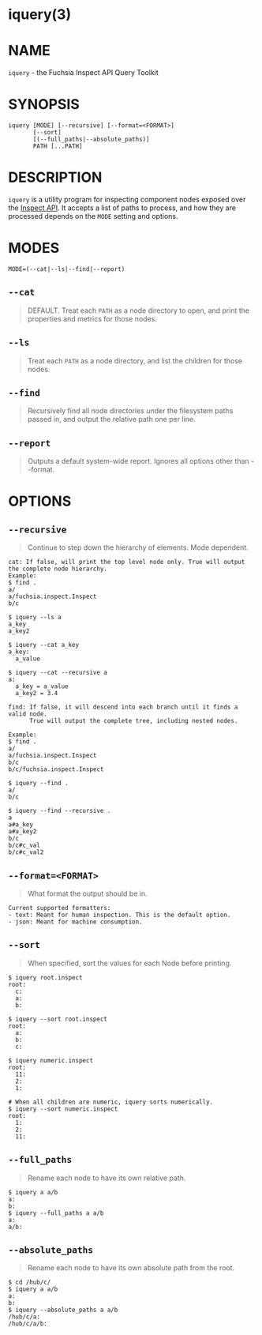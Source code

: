iquery(3)
=====

# NAME

`iquery` - the Fuchsia Inspect API Query Toolkit

# SYNOPSIS

```
iquery [MODE] [--recursive] [--format=<FORMAT>]
       [--sort]
       [(--full_paths|--absolute_paths)]
       PATH [...PATH]
```

# DESCRIPTION

`iquery` is a utility program for inspecting component nodes exposed over the
[Inspect API](gsw-inspect.md).
It accepts a list of paths to process, and how
they are processed depends on the `MODE` setting and options.

# MODES

`MODE=(--cat|--ls|--find|--report)`

## `--cat`
> DEFAULT. Treat each `PATH` as a node directory to open, and print
> the properties and metrics for those nodes.

## `--ls`
> Treat each `PATH` as a node directory, and list the children for those nodes.

## `--find`
> Recursively find all node directories under the filesystem paths
> passed in, and output the relative path one per line.

## `--report`
> Outputs a default system-wide report. Ignores all options other than
> --format.

# OPTIONS

## `--recursive`
> Continue to step down the hierarchy of elements. Mode dependent.

```
cat: If false, will print the top level node only. True will output the complete node hierarchy.
Example:
$ find .
a/
a/fuchsia.inspect.Inspect
b/c

$ iquery --ls a
a_key
a_key2

$ iquery --cat a_key
a_key:
  a_value

$ iquery --cat --recursive a
a:
  a_key = a_value
  a_key2 = 3.4

find: If false, it will descend into each branch until it finds a valid node.
      True will output the complete tree, including nested nodes.

Example:
$ find .
a/
a/fuchsia.inspect.Inspect
b/c
b/c/fuchsia.inspect.Inspect

$ iquery --find .
a/
b/c

$ iquery --find --recursive .
a
a#a_key
a#a_key2
b/c
b/c#c_val
b/c#c_val2

```

## `--format=<FORMAT>`
> What format the output should be in.

```
Current supported formatters:
- text: Meant for human inspection. This is the default option.
- json: Meant for machine consumption.
```

## `--sort`
> When specified, sort the values for each Node before printing.

```
$ iquery root.inspect
root:
  c:
  a:
  b:

$ iquery --sort root.inspect
root:
  a:
  b:
  c:

$ iquery numeric.inspect
root:
  11:
  2:
  1:

# When all children are numeric, iquery sorts numerically.
$ iquery --sort numeric.inspect
root:
  1:
  2:
  11:
```

## `--full_paths`
> Rename each node to have its own relative path.

```
$ iquery a a/b
a:
b:
$ iquery --full_paths a a/b
a:
a/b:
```

## `--absolute_paths`
> Rename each node to have its own absolute path from the root.

```
$ cd /hub/c/
$ iquery a a/b
a:
b:
$ iquery --absolute_paths a a/b
/hub/c/a:
/hub/c/a/b:
```
